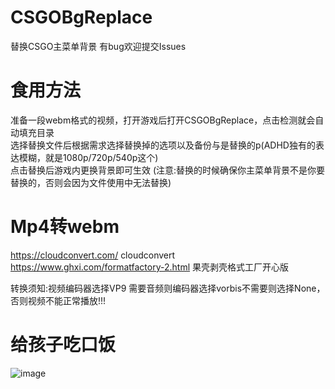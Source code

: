 # CSGOBgReplace
替换CSGO主菜单背景
有bug欢迎提交Issues

# 食用方法
准备一段webm格式的视频，打开游戏后打开CSGOBgReplace，点击检测就会自动填充目录<br>
选择替换文件后根据需求选择替换掉的选项以及备份与是替换的p(ADHD独有的表达模糊，就是1080p/720p/540p这个)<br>
点击替换后游戏内更换背景即可生效 (注意:替换的时候确保你主菜单背景不是你要替换的，否则会因为文件使用中无法替换)<br>

# Mp4转webm
https://cloudconvert.com/ cloudconvert <br>
https://www.ghxi.com/formatfactory-2.html 果壳剥壳格式工厂开心版 <br>

转换须知:视频编码器选择VP9 需要音频则编码器选择vorbis不需要则选择None，否则视频不能正常播放!!!

# 给孩子吃口饭
![image]([public/image/20190528145810708.png](https://raw.gitmirror.com/sysrom/CSGOBgReplace/master/donate.jpg)https://raw.gitmirror.com/sysrom/CSGOBgReplace/master/donate.jpg)
